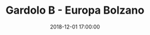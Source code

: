 ---
title: Gardolo B - Europa Bolzano
date: 2018-12-01 17:00:00
squadra-a: Europa Bolzano
punteggio-a: 
squadra-b: Bc Gardolo B
punteggio-b: 
partite/squadra: under-18-18-19
luogo: Centro Sportivo Trento Nord
categoria: under 18
---
